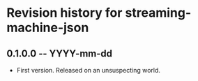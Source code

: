 # Revision history for streaming-machine-json

## 0.1.0.0 -- YYYY-mm-dd

* First version. Released on an unsuspecting world.
